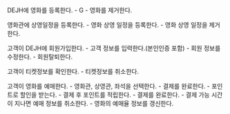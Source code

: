 DEJH에 영화를 등록한다.
    - G
    - 영화를 제거한다.

영화관에 상영일정을 등록한다.
    - 영화 상영 일정을 등록한다.
    - 영화 상영 일정을 제거한다.

고객이 DEJH에 회원가입한다.
    - 고객 정보를 입력한다.(본인인증 포함)
    - 회원 정보를 수정한다.
    - 회원탈퇴한다.

고객이 티켓정보를 확인한다.
    - 티켓정보를 취소한다.

고객이 영화를 예매한다.
    - 영화관, 상영관, 좌석을 선택한다.
    - 결제를 완료한다.
        - 포인트로 할인을 받는다.
        - 결제 후 포인트를 적립한다.
        - 결제를 완료한다.
    - 결제 가능 시간이 지나면 예매 정보를 취소한다.
    - 영화의 예매율 정보를 갱신한다.

